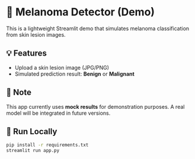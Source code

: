 # 🧪 Melanoma Detector (Demo)

This is a lightweight Streamlit demo that simulates melanoma classification from skin lesion images.

## 💡 Features
- Upload a skin lesion image (JPG/PNG)
- Simulated prediction result: **Benign** or **Malignant**

## 🚧 Note
This app currently uses **mock results** for demonstration purposes. A real model will be integrated in future versions.

## 🚀 Run Locally

```bash
pip install -r requirements.txt
streamlit run app.py

